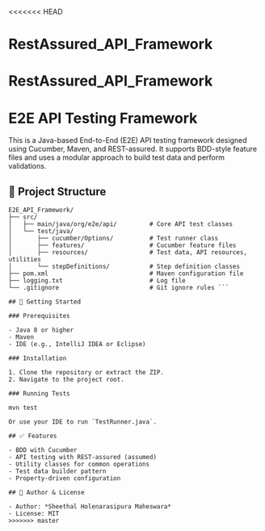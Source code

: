<<<<<<< HEAD
# RestAssured_API_Framework
RestAssured_API_Framework
=======
# E2E API Testing Framework

This is a Java-based End-to-End (E2E) API testing framework designed using Cucumber, Maven, and REST-assured. It supports BDD-style feature files and uses a modular approach to build test data and perform validations.

## 📁 Project Structure

```
E2E_API_Framework/
├── src/
│   ├── main/java/org/e2e/api/         # Core API test classes
│   └── test/java/
│       ├── cucumber/Options/          # Test runner class
│       ├── features/                  # Cucumber feature files
│       ├── resources/                 # Test data, API resources, utilities
│       └── stepDefinitions/           # Step definition classes
├── pom.xml                            # Maven configuration file
├── logging.txt                        # Log file
└── .gitignore                         # Git ignore rules ```

## 🚀 Getting Started

### Prerequisites

- Java 8 or higher
- Maven
- IDE (e.g., IntelliJ IDEA or Eclipse)

### Installation

1. Clone the repository or extract the ZIP.
2. Navigate to the project root.

### Running Tests

mvn test

Or use your IDE to run `TestRunner.java`.

## ✅ Features

- BDD with Cucumber
- API testing with REST-assured (assumed)
- Utility classes for common operations
- Test data builder pattern
- Property-driven configuration

## 📄 Author & License

- Author: *Sheethal Holenarasipura Maheswara*
- License: MIT
>>>>>>> master
